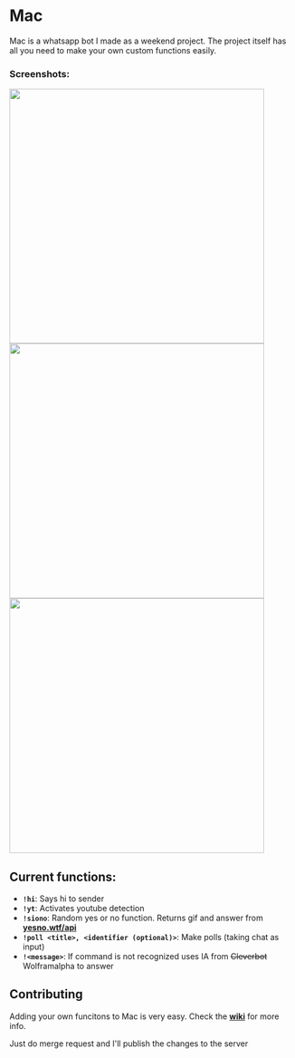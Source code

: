 # Mac
Mac is a whatsapp bot I made as a weekend project. The project itself has all you need to make your own custom functions easily.

### Screenshots:
<img src="http://i.imgur.com/vp7vXMJ.png" height="450" />
<img src="http://i.imgur.com/USQ7Mws.png" height="450" />
<img src="http://i.imgur.com/QuK7BpD.png" height="450" />

## Current functions:
+ **`!hi`**: Says hi to sender
+ **`!yt`**: Activates youtube detection
+ **`!siono`**: Random yes or no function. Returns gif and answer from [**yesno.wtf/api**](https://yesno.wtf/api/)
+ **`!poll <title>, <identifier (optional)>`**: Make polls (taking chat as input)
+ **`!<message>`**: If command is not recognized uses IA from ~~Cleverbot~~ Wolframalpha to answer

## Contributing
Adding your own funcitons to Mac is very easy. Check the [**wiki**](https://github.com/danielcardeenas/MacBot/wiki) for more info.

Just do merge request and I'll publish the changes to the server
 